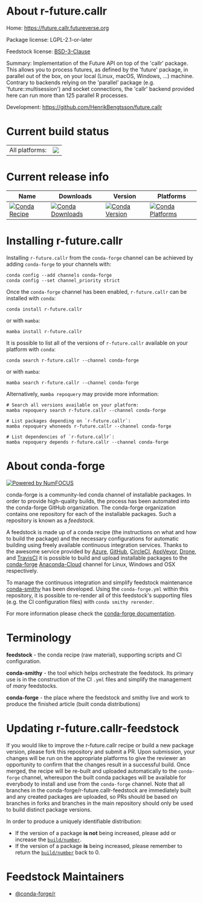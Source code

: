 About r-future.callr
====================

Home: https://future.callr.futureverse.org

Package license: LGPL-2.1-or-later

Feedstock license: [BSD-3-Clause](https://github.com/conda-forge/r-future.callr-feedstock/blob/main/LICENSE.txt)

Summary: Implementation of the Future API on top of the 'callr' package.  This allows you to process futures, as defined by the 'future' package, in parallel out of the box, on your local (Linux, macOS, Windows, ...) machine.  Contrary to backends relying on the 'parallel' package (e.g. 'future::multisession') and socket connections, the 'callr' backend provided here can run more than 125 parallel R processes.

Development: https://github.com/HenrikBengtsson/future.callr

Current build status
====================


<table><tr><td>All platforms:</td>
    <td>
      <a href="https://dev.azure.com/conda-forge/feedstock-builds/_build/latest?definitionId=18424&branchName=main">
        <img src="https://dev.azure.com/conda-forge/feedstock-builds/_apis/build/status/r-future.callr-feedstock?branchName=main">
      </a>
    </td>
  </tr>
</table>

Current release info
====================

| Name | Downloads | Version | Platforms |
| --- | --- | --- | --- |
| [![Conda Recipe](https://img.shields.io/badge/recipe-r--future.callr-green.svg)](https://anaconda.org/conda-forge/r-future.callr) | [![Conda Downloads](https://img.shields.io/conda/dn/conda-forge/r-future.callr.svg)](https://anaconda.org/conda-forge/r-future.callr) | [![Conda Version](https://img.shields.io/conda/vn/conda-forge/r-future.callr.svg)](https://anaconda.org/conda-forge/r-future.callr) | [![Conda Platforms](https://img.shields.io/conda/pn/conda-forge/r-future.callr.svg)](https://anaconda.org/conda-forge/r-future.callr) |

Installing r-future.callr
=========================

Installing `r-future.callr` from the `conda-forge` channel can be achieved by adding `conda-forge` to your channels with:

```
conda config --add channels conda-forge
conda config --set channel_priority strict
```

Once the `conda-forge` channel has been enabled, `r-future.callr` can be installed with `conda`:

```
conda install r-future.callr
```

or with `mamba`:

```
mamba install r-future.callr
```

It is possible to list all of the versions of `r-future.callr` available on your platform with `conda`:

```
conda search r-future.callr --channel conda-forge
```

or with `mamba`:

```
mamba search r-future.callr --channel conda-forge
```

Alternatively, `mamba repoquery` may provide more information:

```
# Search all versions available on your platform:
mamba repoquery search r-future.callr --channel conda-forge

# List packages depending on `r-future.callr`:
mamba repoquery whoneeds r-future.callr --channel conda-forge

# List dependencies of `r-future.callr`:
mamba repoquery depends r-future.callr --channel conda-forge
```


About conda-forge
=================

[![Powered by
NumFOCUS](https://img.shields.io/badge/powered%20by-NumFOCUS-orange.svg?style=flat&colorA=E1523D&colorB=007D8A)](https://numfocus.org)

conda-forge is a community-led conda channel of installable packages.
In order to provide high-quality builds, the process has been automated into the
conda-forge GitHub organization. The conda-forge organization contains one repository
for each of the installable packages. Such a repository is known as a *feedstock*.

A feedstock is made up of a conda recipe (the instructions on what and how to build
the package) and the necessary configurations for automatic building using freely
available continuous integration services. Thanks to the awesome service provided by
[Azure](https://azure.microsoft.com/en-us/services/devops/), [GitHub](https://github.com/),
[CircleCI](https://circleci.com/), [AppVeyor](https://www.appveyor.com/),
[Drone](https://cloud.drone.io/welcome), and [TravisCI](https://travis-ci.com/)
it is possible to build and upload installable packages to the
[conda-forge](https://anaconda.org/conda-forge) [Anaconda-Cloud](https://anaconda.org/)
channel for Linux, Windows and OSX respectively.

To manage the continuous integration and simplify feedstock maintenance
[conda-smithy](https://github.com/conda-forge/conda-smithy) has been developed.
Using the ``conda-forge.yml`` within this repository, it is possible to re-render all of
this feedstock's supporting files (e.g. the CI configuration files) with ``conda smithy rerender``.

For more information please check the [conda-forge documentation](https://conda-forge.org/docs/).

Terminology
===========

**feedstock** - the conda recipe (raw material), supporting scripts and CI configuration.

**conda-smithy** - the tool which helps orchestrate the feedstock.
                   Its primary use is in the construction of the CI ``.yml`` files
                   and simplify the management of *many* feedstocks.

**conda-forge** - the place where the feedstock and smithy live and work to
                  produce the finished article (built conda distributions)


Updating r-future.callr-feedstock
=================================

If you would like to improve the r-future.callr recipe or build a new
package version, please fork this repository and submit a PR. Upon submission,
your changes will be run on the appropriate platforms to give the reviewer an
opportunity to confirm that the changes result in a successful build. Once
merged, the recipe will be re-built and uploaded automatically to the
`conda-forge` channel, whereupon the built conda packages will be available for
everybody to install and use from the `conda-forge` channel.
Note that all branches in the conda-forge/r-future.callr-feedstock are
immediately built and any created packages are uploaded, so PRs should be based
on branches in forks and branches in the main repository should only be used to
build distinct package versions.

In order to produce a uniquely identifiable distribution:
 * If the version of a package **is not** being increased, please add or increase
   the [``build/number``](https://docs.conda.io/projects/conda-build/en/latest/resources/define-metadata.html#build-number-and-string).
 * If the version of a package **is** being increased, please remember to return
   the [``build/number``](https://docs.conda.io/projects/conda-build/en/latest/resources/define-metadata.html#build-number-and-string)
   back to 0.

Feedstock Maintainers
=====================

* [@conda-forge/r](https://github.com/conda-forge/r/)

